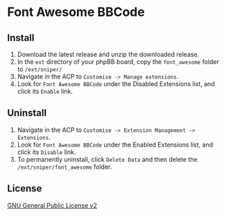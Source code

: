 # Font Awesome BBCode

## Install
1. Download the latest release and unzip the downloaded release.
2. In the `ext` directory of your phpBB board, copy the `font_awesome` folder to `/ext/sniper/`
3. Navigate in the ACP to `Customise -> Manage extensions`.
4. Look for `Font Awesome BBCode` under the Disabled Extensions list, and click its `Enable` link.

## Uninstall
1. Navigate in the ACP to `Customise -> Extension Management -> Extensions`.
2. Look for `Font Awesome BBCode` under the Enabled Extensions list, and click its `Disable` link.
3. To permanently uninstall, click `Delete Data` and then delete the `/ext/sniper/font_awesome` folder.

## License
[GNU General Public License v2](http://opensource.org/licenses/GPL-2.0)
